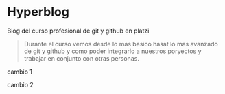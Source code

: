 # Hyperblog
Blog del curso profesional de git y github en platzi
>Durante el curso vemos desde lo mas basico hasat lo mas avanzado de git y github y como poder integrarlo a nuestros poryectos y trabajar en conjunto con otras personas. 



cambio 1 

cambio 2 